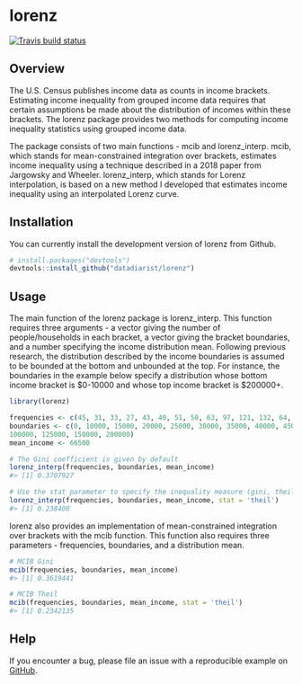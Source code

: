 
<!-- README.md is generated from README.Rmd. Please edit that file -->

# lorenz

<!-- badges: start -->

[![Travis build
status](https://travis-ci.com/datadiarist/lorenz.svg?branch=master)](https://travis-ci.com/datadiarist/lorenz.svg?token=FKe5Y6rhxscJvKHWjpxN&branch=master)
<!-- badges: end -->

## Overview

The U.S. Census publishes income data as counts in income brackets.
Estimating income inequality from grouped income data requires that
certain assumptions be made about the distribution of incomes within
these brackets. The lorenz package provides two methods for computing
income inequality statistics using grouped income data.

The package consists of two main functions - mcib and lorenz\_interp.
mcib, which stands for mean-constrained integration over brackets,
estimates income inequality using a technique described in a 2018 paper
from Jargowsky and Wheeler. lorenz\_interp, which stands for Lorenz
interpolation, is based on a new method I developed that estimates
income inequality using an interpolated Lorenz curve.

## Installation

You can currently install the development version of lorenz from Github.

``` r
# install.packages("devtools")
devtools::install_github("datadiarist/lorenz")
```

## Usage

The main function of the lorenz package is lorenz\_interp. This function
requires three arguments - a vector giving the number of
people/households in each bracket, a vector giving the bracket
boundaries, and a number specifying the income distribution mean.
Following previous research, the distribution described by the income
boundaries is assumed to be bounded at the bottom and unbounded at the
top. For instance, the boundaries in the example below specify a
distribution whose bottom income bracket is $0-10000 and whose top
income bracket is $200000+.

``` r
library(lorenz)

frequencies <- c(45, 31, 33, 27, 43, 40, 51, 50, 63, 97, 121, 132, 64, 54, 32, 12)
boundaries <- c(0, 10000, 15000, 20000, 25000, 30000, 35000, 40000, 45000, 50000, 60000, 75000,
100000, 125000, 150000, 200000)
mean_income <- 66500

# The Gini coefficient is given by default 
lorenz_interp(frequencies, boundaries, mean_income)
#> [1] 0.3707927

# Use the stat parameter to specify the inequality measure (gini, theil, or atkinson)
lorenz_interp(frequencies, boundaries, mean_income, stat = 'theil')
#> [1] 0.238408
```

lorenz also provides an implementation of mean-constrained integration
over brackets with the mcib function. This function also requires three
parameters - frequencies, boundaries, and a distribution mean.

``` r
# MCIB Gini
mcib(frequencies, boundaries, mean_income)
#> [1] 0.3619441

# MCIB Theil
mcib(frequencies, boundaries, mean_income, stat = 'theil')
#> [1] 0.2342135
```

## Help

If you encounter a bug, please file an issue with a reproducible example
on [GitHub](https://github.com/datadiarist/lorenz/issues).
